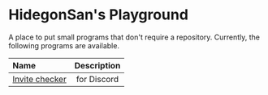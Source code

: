 # HidegonSan's Playground

A place to put small programs that don't require a repository.
Currently, the following programs are available.

|Name|Description|
|:--|:--:|
|[Invite checker](https://github.com/HidegonSan/playground/tree/main/Invite_checker)| for Discord|
